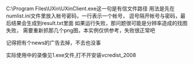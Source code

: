 ﻿C:\Program Files\UXin\UXinClient.exe这一句是有信文件路径
用法是先在numlist.ini文件里放入帐号密码，一行表示一个帐号，
逗号隔开帐号与密码，最后结果会生成到result.txt里面
如果运行失败，那问题很可能是分辨率造成的找图失败，
需要重新抓那几个png图，本实例仅供参考，失败很正常吧


记得把有个news的广告去掉，不去也没事


实际使用中的录像见1.exe文件,打不开安装vcredist_2008